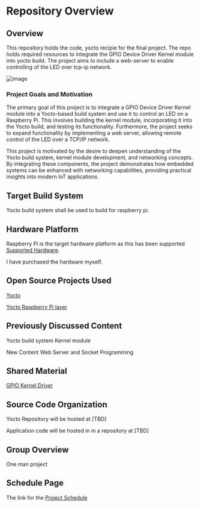# Repository Overview

## Overview
This repository holds the code, yocto recipie for the final project. The repo holds required resources to integrate the GPIO Device Driver Kernel module into yocto build. The project aims to include a web-server to enable controlling of the LED over tcp-ip network.

![image](https://github.com/user-attachments/assets/9a49111a-0cac-4ab3-ab3a-1277dd9c3603)

### Project Goals and Motivation

The primary goal of this project is to integrate a GPIO Device Driver Kernel module into a Yocto-based build system and use it to control an LED on a Raspberry Pi. This involves building the kernel module, incorporating it into the Yocto build, and testing its functionality. Furthermore, the project seeks to expand functionality by implementing a web server, allowing remote control of the LED over a TCP/IP network. 

This project is motivated by the desire to deepen understanding of the Yocto build system, kernel module development, and networking concepts. By integrating these components, the project demonstrates how embedded systems can be enhanced with networking capabilities, providing practical insights into modern IoT applications. 

## Target Build System

Yocto build system shall be used to build for raspberry pi.

## Hardware Platform
Raspberry Pi is the target hardware platform as this has been supported [Supported Hardware](https://github.com/cu-ecen-aeld/yocto-assignments-base/wiki/Build-basic-YOCTO-image-for-RaspberryPi).

I have purchased the hardware myself.

## Open Source Projects Used
[Yocto](https://www.yoctoproject.org/)

[Yocto Raspberry Pi layer](https://github.com/agherzan/meta-raspberrypi)

## Previously Discussed Content

Yocto build system
Kernel module

New Content
Web Server and Socket Programming 

## Shared Material
[GPIO Kernel Driver](https://github.com/Embetronicx/Tutorials/tree/master/Linux/Device_Driver/GPIO-in-Linux-Device-Driver)

## Source Code Organization
Yocto Repository will be hosted at [TBD]

Application code will be hosted in in a repository at [TBD]

## Group Overview
One man project 

## Schedule Page
The link for the [Project Schedule](https://github.com/users/mukesh2006/projects/9)
